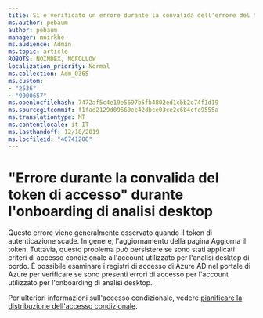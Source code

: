 ```yaml
---
title: Si è verificato un errore durante la convalida dell'errore del token di accesso durante la fase di analisi del desktop
ms.author: pebaum
author: pebaum
manager: mnirkhe
ms.audience: Admin
ms.topic: article
ROBOTS: NOINDEX, NOFOLLOW
localization_priority: Normal
ms.collection: Adm_O365
ms.custom:
- "2536"
- "9000657"
ms.openlocfilehash: 7472af5c4e19e5697b5fb4802ed1cbb2c74f1d19
ms.sourcegitcommit: f1fad2129d09660ec42dbce03ce2c6b4cfc9555a
ms.translationtype: MT
ms.contentlocale: it-IT
ms.lasthandoff: 12/18/2019
ms.locfileid: "40741208"
---
```

# <a name="there-was-an-error-validating-access-token-error-during-desktop-analytics-onboarding"></a>"Errore durante la convalida del token di accesso" durante l'onboarding di analisi desktop

Questo errore viene generalmente osservato quando il token di autenticazione scade. In genere, l'aggiornamento della pagina Aggiorna il token. Tuttavia, questo problema può persistere se sono stati applicati criteri di accesso condizionale all'account utilizzato per l'analisi desktop di bordo. È possibile esaminare i registri di accesso di Azure AD nel portale di Azure per verificare se sono presenti errori di accesso per l'account utilizzato per l'onboarding di analisi desktop.

Per ulteriori informazioni sull'accesso condizionale, vedere [pianificare la distribuzione dell'accesso condizionale](https://docs.microsoft.com/azure/active-directory/conditional-access/plan-conditional-access).